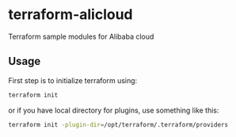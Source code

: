 # terraform-alicloud
Terraform sample modules for Alibaba cloud

## Usage
First step is to initialize terraform using:
```bash
terraform init
```
or if you have local directory for plugins, use something like this:
```bash
terraform init -plugin-dir=/opt/terraform/.terraform/providers
```